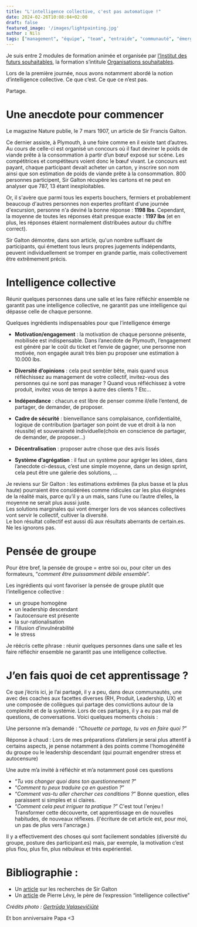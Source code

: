 ```yaml
---
title: "L'intelligence collective, c'est pas automatique !"
date: 2024-02-26T10:08:04+02:00
draft: false
featured_image: '/images/lightpainting.jpg'
author : Nils
tags: ["management", "équipe", "team", "entraide", "communauté", "émergence"]
---
```


Je suis entre 2 modules de formation animée et organisée par [l’Institut des futurs souhaitables](https://www.futurs-souhaitables.org/), la formation s’intitule [Organisations souhaitables](https://communaute.futurs-souhaitables.org/page/la-focuslab-organisations-souhaitables).

Lors de la première journée, nous avons notamment abordé la notion d’intelligence collective. Ce que c’est. Ce que ce n’est pas.

Partage.


# Une anecdote pour commencer

Le magazine Nature publie, le 7 mars 1907, un article de Sir Francis Galton.  

Ce dernier assiste, à Plymouth, à une foire comme en il existe tant d’autres. Au cours de celle-ci est organisé un concours où il faut deviner le poids de viande prête à la consommation à partir d’un bœuf exposé sur scène. Les compétitrices et compétiteurs voient donc le bœuf vivant. Le concours est payant, chaque participant devait acheter un carton, y inscrire son nom ainsi que son estimation de poids de viande prête à la consommation.
800 personnes participent, Sir Galton récupère les cartons et ne peut en analyser que 787, 13 étant inexploitables.  

Or, il s'avère que parmi tous les experts bouchers, fermiers et probablement beaucoup d'autres personnes non expertes profitant d'une journée d'excursion, personne n'a deviné la bonne réponse : **1198 lbs**. Cependant, la moyenne de toutes les réponses était presque exacte : **1197 lbs** (et en plus, les réponses étaient normalement distribuées autour du chiffre correct).

Sir Galton démontre, dans son article, qu'un nombre suffisant de participants, qui émettent tous leurs propres jugements indépendants, peuvent individuellement se tromper en grande partie, mais collectivement être extrêmement précis.


# Intelligence collective

Réunir quelques personnes dans une salle et les faire réfléchir ensemble ne garantit pas une intelligence collective, ne garantit pas une intelligence qui dépasse celle de chaque personne.

Quelques ingrédients indispensables pour que l’intelligence émerge 
- **Motivation/engagement** : la motivation de chaque personne présente, mobilisée est indispensable. Dans l’anecdote de Plymouth, l’engagement est généré par le coût du ticket et l’envie de gagner, une personne non motivée, non engagée aurait très bien pu proposer une estimation à 10.000 lbs. 

- **Diversité d’opinions** : cela peut sembler bête, mais quand vous réfléchissez au management de votre collectif, invitez-vous des personnes qui ne sont pas manager ? Quand vous réfléchissez à votre produit, invitez vous de temps à autre des clients ? Etc…

- **Indépendance** : chacun.e est libre de penser comme il/elle l’entend, de partager, de demander, de proposer.

- **Cadre de sécurité** : bienveillance sans complaisance, confidentialité, logique de contribution (partager son point de vue et droit à la non réussite) et souveraineté individuelle(choix en conscience de partager, de demander, de proposer…)

- **Décentralisation** : proposer autre chose que des avis lissés

- **Système d’agrégation** : il faut un système pour agréger les idées, dans l’anecdote ci-dessus, c’est une simple moyenne, dans un design sprint, cela peut être une galerie des solutions, …

Je reviens sur Sir Galton : les estimations extrêmes (la plus basse et la plus haute) pourraient être considérées comme ridicules car les plus éloignées de la réalité mais, parce qu’il y a un mais, sans l’une ou l’autre d’elles, la moyenne ne serait plus aussi juste.  
Les solutions marginales qui vont émerger lors de vos séances collectives vont servir le collectif, cultiver la diversité.  
Le bon résultat collectif est aussi dû aux résultats aberrants de certain.es. Ne les ignorons pas.



# Pensée de groupe

Pour être bref, la pensée de groupe = entre soi ou, pour citer un des formateurs, “*comment être puissamment débile ensemble*”.

Les ingrédients qui vont favoriser la pensée de groupe plutôt que l’intelligence collective : 
- un groupe homogène
- un leadership descendant
- l’autocensure est présente
- la sur-rationalisation
- l’illusion d’invulnérabilité
- le stress

Je réécris cette phrase : réunir quelques personnes dans une salle et les faire réfléchir ensemble ne garantit pas une intelligence collective.

# J’en fais quoi de cet apprentissage ?
Ce que j’écris ici, je l’ai partagé, il y a peu, dans deux communautés, une avec des coaches aux facettes diverses (RH, Produit, Leadership, UX) et une composée de collègues qui partage des convictions autour de la complexité et de la systémie.
Lors de ces partages, il y a eu pas mal de questions, de conversations. Voici quelques moments choisis : 

Une personne m’a demandé : “*Chouette ce partage, tu vas en faire quoi ?*”

Réponse à chaud : Lors de mes préparations d’ateliers je serai plus attentif à certains aspects, je pense notamment à des points comme l'homogénéité du groupe ou le leadership descendant (qui pourrait engendrer stress et autocensure)

Une autre m’a invité à réfléchir et m’a notamment posé ces questions 
- “*Tu vas changer quoi dans ton questionnement ?*”
- “*Comment tu peux traduire ça en question ?*”
- “*Comment vas-tu aller chercher ces conditions ?*” Bonne question, elles paraissent si simples et si claires.
- “*Comment cela peut irriguer ta pratique ?*” C'est tout l'enjeu ! Transformer cette découverte, cet apprentissage en de nouvelles habitudes, de nouveaux réflexes. (l'écriture de cet article est, pour moi, un pas de plus vers l'ancrage.)

Il y a effectivement des choses qui sont facilement sondables (diversité du groupe, posture des participant.es) mais, par exemple, la motivation c’est plus flou, plus fin, plus nébuleux et très expérientiel.

# Bibliographie : 
- Un [article](https://www.roywalkerwealth.com/2018/01/why-you-cant-beat-market-sir-francis-galton.html) sur les recherches de Sir Galton 
- Un [article](https://www.cairn.info/revue-societes-2003-1-page-105.htm) de Pierre Lévy, le père de l’expression “intelligence collective”


*Crédits photo : [Gertrūda Valasevičiūtė](https://unsplash.com/fr/@skraidantisdrambliukas)*

Et bon anniversaire Papa <3
